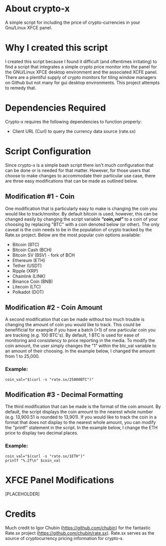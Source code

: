 # About crypto-x
A simple script for including the price of crypto-currencies in your Gnu/Linux XFCE panel.

# Why I created this script
I created this script because I found it difficult (and oftentimes irritating) to find a script that integrates a simple crypto price monitor into the panel for the GNU/Linux XFCE desktop environment and the associated XCFE panel. There are a plentiful supply of crypto monitors for tiling window managers on Github but not many for gui desktop environments. This project attempts to remedy that.

# Dependencies Required
Crypto-x requires the following dependencies to function properly:
- Client URL (Curl) to query the currency data source (rate.sx) 

# Script Configuration
Since crypto-x is a simple bash script there isn't much configuration that can be done or is needed for that matter. However, for those users that choose to make changes to accommodate their particular use case, there are three easy modifications that can be made as outlined below.

## Modification #1 - Coin
One modification that is particularly easy to make is changing the coin you would like to track/monitor. By default bitcoin is used, however, this can be changed easily by changing the script variable ***"coin_val"*** to a coin of your choosing by replacing "BTC" with a coin denoted below (or other). The only caveat is the coin needs to be in the population of crypto tracked by the Rate.sx project. Below are the most popular coin options available:

- Bitcoin (BTC)
- Bitcoin Cash (BCH)
- Bitcoin SV (BSV) - fork of BCH
- Ethereum (ETH)
- Tether (USDT)
- Ripple (XRP)
- Chainlink (LINK)
- Binance Coin (BNB)
- Litecoin (LTC)
- Polkadot (DOT)

## Modification #2 - Coin Amount
A second modification that can be made without too much trouble is changing the amount of coin you would like to track. This could be benefificial for example if you have a batch (>1) of one particular coin you are tracking (e.g. 100 BTC's). By default, 1 BTC is used for ease of monitoring and consistency to price reporting in the media. To modify the coin amount, the user simply changes the "1" within the btc_val variable to an amount of their choosing. In the example below, I changed the amount from 1 to 25,000.

### Example:

```
coin_val="$(curl -s "rate.sx/25000BTC")"
```

## Modification #3 - Decimal Formatting
The third modification that can be made is the format of the coin amount. By default, the script displays the coin amount to the nearest whole number (e.g. 13,900.51 is rounded to 13,901). If you would like to track the coin in a format that does not display to the nearest whole amount, you can modify the "printf" statement in the script. In the example below, I change the ETH price to display two decimal places.

### Example:

```
coin_val="$(curl -s "rate.sx/1ETH")"
printf "%.2f\n" $coin_val
```
# XFCE Panel Modifications
[PLACEHOLDER]

# Credits
Much credit to Igor Chubin (https://github.com/chubin) for the fantastic Rate.sx project (https://github.com/chubin/rate.sx). Rate.sx serves as the source of cryptocurrency pricing information for crypto-x.
